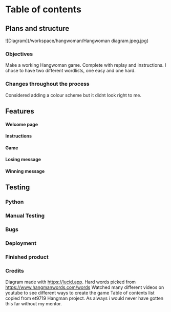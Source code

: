 # Table of contents

  ##  Plans and structure
  ![Diagram](/workspace/hangwoman/Hangwoman diagram.jpeg.jpg)
   ###   Objectives
   Make a working Hangwoman game. Complete with replay and instructions. 
   I chose to have two different wordlists, one easy and one hard. 
    
   ###    Changes throughout the process
   Considered adding a colour scheme but it didnt look right to me. 
  
   ## Features
   ####    Welcome page
   ####     Instructions
   ####    Game
   ####     Losing message
   ####     Winning message

   ## Testing
   ###     Python
   ###     Manual Testing
   ###     Bugs
   ### Deployment
   ### Finished product

   
   ### Credits

   Diagram made with https://lucid.app.
   Hard words picked from https://www.hangmanwords.com/words
   Watched many different videos on youtube to see different ways to create the game
   Table of contents list copied from et9719 Hangman project. 
   As always i would never have gotten this far without my mentor. 
